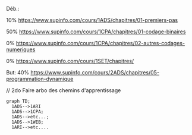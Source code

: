 Déb.:

 
10%
https://www.supinfo.com/cours/1ADS/chapitres/01-premiers-pas


50%
https://www.supinfo.com/cours/1CPA/chapitres/01-codage-binaires


0%
https://www.supinfo.com/cours/1CPA/chapitres/02-autres-codages-numeriques

0%
https://www.supinfo.com/cours/1SET/chapitres/ 

But: 
40%
https://www.supinfo.com/cours/2ADS/chapitres/05-programmation-dynamique


// 2do Faire arbo des chemins d'apprentissage

```mermaid
graph TD;
  1ADS-->1ARI
  1ADS-->1CPA;
  1ADS-->etc...;
  1ADS-->1WEB;
  1ARI-->etc....
```

